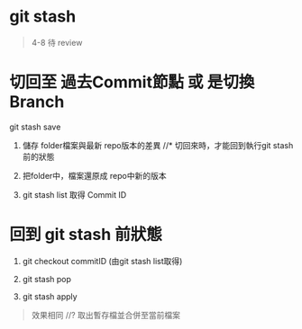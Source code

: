 # git stash  
> 4-8 待 review

# 切回至 過去Commit節點 或 是切換 Branch
git stash save 
1. 儲存 folder檔案與最新 repo版本的差異
//* 切回來時，才能回到執行git stash前的狀態

2. 把folder中，檔案還原成 repo中新的版本
3. git stash list 取得 Commit ID

# 回到 git stash 前狀態
1. git checkout commitID (由git stash list取得)

2. git stash pop
2. git stash apply
> 效果相同
//? 取出暫存檔並合併至當前檔案